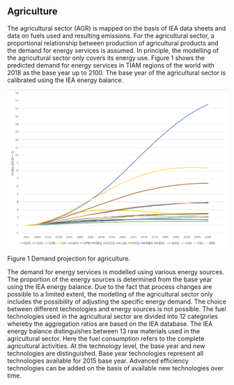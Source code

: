 ## Agriculture

The agricultural sector (AGR) is mapped on the basis of IEA data sheets and data on fuels used and resulting emissions. 
For the agricultural sector, a proportional relationship between production of agricultural products and the demand for energy services is assumed. In principle, the modelling of the agricultural sector only covers its energy use. Figure 1 shows the predicted demand for energy services in TIAM regions of the world with 2018 as the base year up to 2100. The base year of the agricultural sector is calibrated using the IEA energy balance.
 
![Agriculture Deamdn Projection](./figs/agriculture_demand.png) 

Figure 1 Demand projection for agriculture.

The demand for energy services is modelled using various energy sources. The proportion of the energy sources is determined from the base year using the IEA energy balance. Due to the fact that process changes are possible to a limited extent, the modelling of the agricultural sector only includes the possibility of adjusting the specific energy demand. The choice between different technologies and energy sources is not possible. The fuel technologies used in the agricultural sector are divided into 12 categories whereby the aggregation ratios are based on the IEA database. The IEA energy balance distinguishes between 13 raw materials used in the agricultural sector. Here the fuel consumption refers to the complete agricultural activities.
At the technology level, the base year and new technologies are distinguished. Base year technologies represent all technologies available for 2015 base year. Advanced efficiency technologies can be added on the basis of available new technologies over time.
